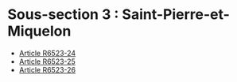# Sous-section 3 : Saint-Pierre-et-Miquelon

* [Article R6523-24](./LEGIARTI000029468802.md)
* [Article R6523-25](./LEGIARTI000029468804.md)
* [Article R6523-26](./LEGIARTI000029468807.md)
